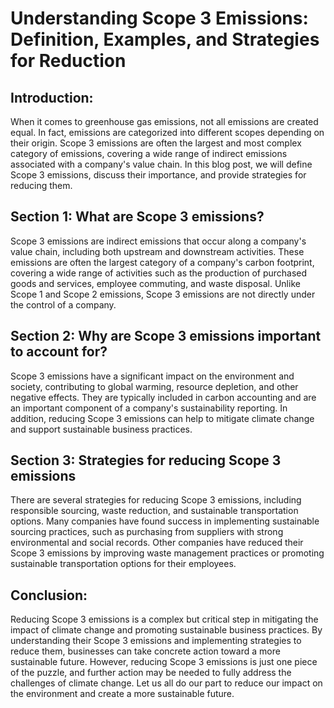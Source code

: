 # Understanding Scope 3 Emissions: Definition, Examples, and Strategies for Reduction

## Introduction:

When it comes to greenhouse gas emissions, not all emissions are created equal. In fact, emissions are categorized into different scopes depending on their origin. Scope 3 emissions are often the largest and most complex category of emissions, covering a wide range of indirect emissions associated with a company's value chain. In this blog post, we will define Scope 3 emissions, discuss their importance, and provide strategies for reducing them.

## Section 1: What are Scope 3 emissions?

Scope 3 emissions are indirect emissions that occur along a company's value chain, including both upstream and downstream activities. These emissions are often the largest category of a company's carbon footprint, covering a wide range of activities such as the production of purchased goods and services, employee commuting, and waste disposal. Unlike Scope 1 and Scope 2 emissions, Scope 3 emissions are not directly under the control of a company.

## Section 2: Why are Scope 3 emissions important to account for?

Scope 3 emissions have a significant impact on the environment and society, contributing to global warming, resource depletion, and other negative effects. They are typically included in carbon accounting and are an important component of a company's sustainability reporting. In addition, reducing Scope 3 emissions can help to mitigate climate change and support sustainable business practices.

## Section 3: Strategies for reducing Scope 3 emissions

There are several strategies for reducing Scope 3 emissions, including responsible sourcing, waste reduction, and sustainable transportation options. Many companies have found success in implementing sustainable sourcing practices, such as purchasing from suppliers with strong environmental and social records. Other companies have reduced their Scope 3 emissions by improving waste management practices or promoting sustainable transportation options for their employees.

## Conclusion:

Reducing Scope 3 emissions is a complex but critical step in mitigating the impact of climate change and promoting sustainable business practices. By understanding their Scope 3 emissions and implementing strategies to reduce them, businesses can take concrete action toward a more sustainable future. However, reducing Scope 3 emissions is just one piece of the puzzle, and further action may be needed to fully address the challenges of climate change. Let us all do our part to reduce our impact on the environment and create a more sustainable future.
